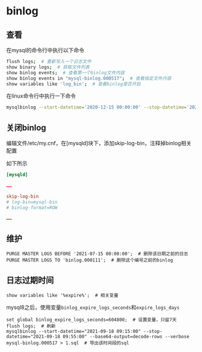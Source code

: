 # binlog

## 查看

在mysql的命令行中执行以下命令

``` bash
flush logs;  # 重新写入一个日志文件
show binary logs;  # 获取文件列表
show binlog events;  # 查看第一个binlog文件内容
show binlog events in "mysql-binlog.000517";  # 查看指定文件内容
show variables like 'log_bin';  # 查看binlog是否开启
```

在linux命令行中执行一下命令

```bash
mysqlbinlog --start-datetime='2020-12-15 00:00:00' --stop-datetime='2020-12-25 23:23:23' -d mydbname mysql-binlog.000517  # 查看名为mysql-binlog.000517的文件内容
```

## 关闭binlog

编辑文件/etc/my.cnf，在[mysqld]块下，添加skip-log-bin，注释掉binlog相关配置

如下所示

``` conf
[mysqld]

……

skip-log-bin
# log-bin=mysql-bin
# binlog-format=ROW

……
```

## 维护

``` mysql
PURGE MASTER LOGS BEFORE '2021-07-15 00:00:00';  # 删除该日期之前的日志
PURGE MASTER LOGS TO 'binlog.000111';  # 删除这个编号之前的binlog
```

## 日志过期时间

``` mysql
show variables like '%expire%';  # 相关变量
```

mysql8之后，使用变量`binlog_expire_logs_seconds`和`expire_logs_days`

``` mysql
set global binlog_expire_logs_seconds=604800;  # 设置变量，只留7天
flush logs;  # 刷新
mysqlbinlog --start-datetime="2021-09-18 09:15:00" --stop-datetime="2021-09-18 09:55:00" --base64-output=decode-rows --verbose mysql-binlog.000517 > 1.sql  # 导出该时间段的sql
```
